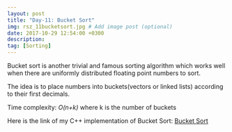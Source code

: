 ```yaml
---
layout: post
title: "Day-11: Bucket Sort"
img: rsz_11bucketsort.jpg # Add image post (optional)
date: 2017-10-29 12:54:00 +0300
description: 
tag: [Sorting]
---
```

Bucket sort is another trivial and famous sorting algorithm which works well when there are uniformly distributed floating point numbers to sort.

The idea is to place numbers into buckets(vectors or linked lists) according to their first decimals.

Time complexity: *O(n+k)* where k is the number of buckets

Here is the link of my C++ implementation of Bucket Sort: [Bucket Sort](https://github.com/abdurrezzak/100-Days-100-Algorithms-/blob/master/11.BucketSort.cpp)
